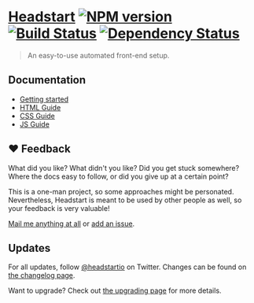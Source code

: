 # [Headstart](website-url) [![NPM version][npm-image]][npm-url] [![Build Status][travis-image]][travis-url] [![Dependency Status][david-image]][david-url]

> An easy-to-use automated front-end setup.

## Documentation

  - [Getting started][getting-started-url]
  - [HTML Guide][html-guide-url]
  - [CSS Guide][css-guide-url]
  - [JS Guide][js-guide-url]

## ♥ Feedback

What did you like? What didn't you like? Did you get stuck somewhere? Where the docs easy to follow, or did you give up at a certain point?

This is a one-man project, so some approaches might be personated. Nevertheless, Headstart is meant to be used by other people as well, so your feedback is very valuable!

[Mail me anything at all](mailto:hello@flovan.me) or [add an issue][issues-url].

## Updates

For all updates, follow [@headstartio][twitter-url] on Twitter.
Changes can be found on [the changelog page][changelog-url].

Want to upgrade? Check out [the upgrading page][ugrading-url] for more details.

[website-url]: http://headstart.io
[getting-started-url]: http://www.headstart.io/getting-started.html
[html-guide-url]: http://www.headstart.io/html-guide.html
[css-guide-url]: http://www.headstart.io/css-guide.html
[js-guide-url]: http://www.headstart.io/js-guide.html
[changelog-url]: http://www.headstart.io/changelog.html
[ugrading-url]: http://www.headstart.io/upgrading.html
[twitter-url]: https://twitter.com/headstartio
[issues-url]: https://github.com/flovan/headstart/issues
[npm-url]: https://npmjs.org/package/headstart
[npm-image]: https://badge.fury.io/js/headstart.svg
[travis-url]: https://travis-ci.org/flovan/headstart
[travis-image]: https://travis-ci.org/flovan/headstart.svg
[downloads-url]: https://github.com/flovan/headstart
[downloads-image]: http://img.shields.io/npm/dm/headstart.svg
[david-url]: https://david-dm.org/flovan/headstart
[david-image]: https://david-dm.org/flovan/headstart.png?theme=shields.io
